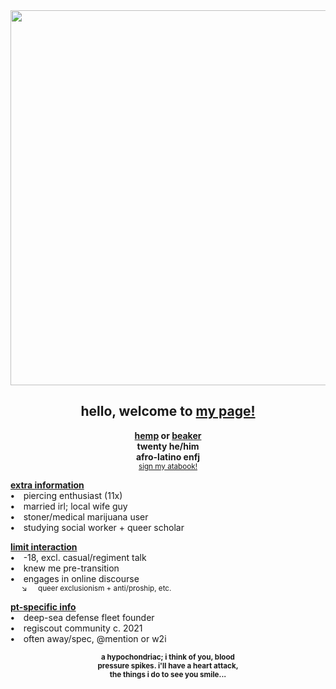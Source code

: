 <div align="center">
  <img src="https://files.catbox.moe/s04a42.png"" width="600">
  
## hello, welcome to <ins>my page!</ins>
**<ins>hemp</ins> or <ins>beaker</ins>\
twenty he/him\
afro-latino enfj**\
<sup>[sign my atabook!](https://hempderived.atabook.org)</sup>
</div>

**<ins>extra information</ins>**\
**•**  piercing enthusiast (11x)\
**•**  married irl; local wife guy\
**•**  stoner/medical marijuana user\
**•**  studying social worker + queer scholar

**<ins>limit interaction</ins>**\
**•**  -18, excl. casual/regiment talk\
**•**  knew me pre-transition\
**•**  engages in online discourse\
<sup>   ↘   queer exclusionism + anti/proship, etc. </sup>

**<ins>pt-specific info</ins>**\
**•**  deep-sea defense fleet founder\
**•**  regiscout community c. 2021\
**•**  often away/spec, @mention or w2i

<div align="center">
  
<sup>**a hypochondriac; i think of you, blood\
pressure spikes. i'll have a heart attack,\
the things i do to see you smile...**</sup>

</div>
